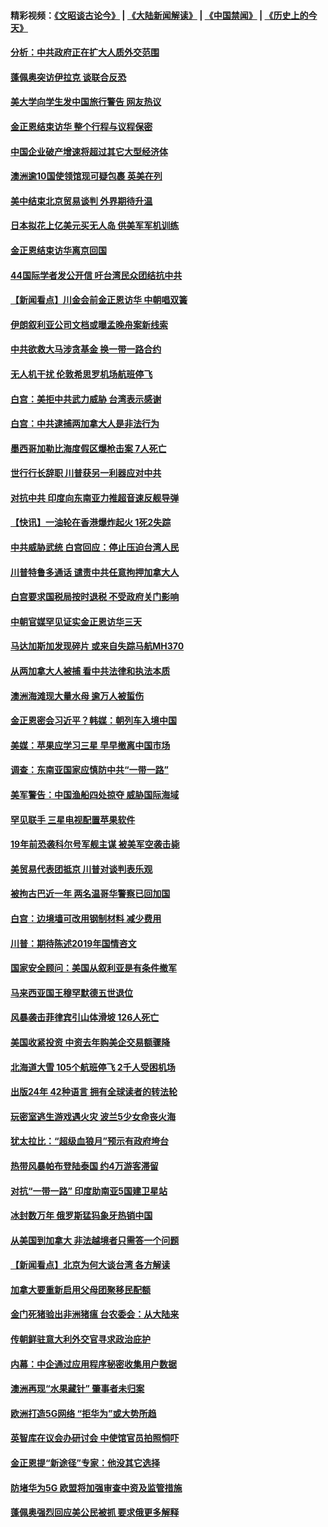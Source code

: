 #### 精彩视频：[《文昭谈古论今》](https://github.com/gfw-breaker/wenzhao/blob/master/README.md?t=01100330) | [《大陆新闻解读》](https://github.com/gfw-breaker/ntdtv-comedy/blob/master/README.md?t=01100330) | [《中国禁闻》](https://github.com/gfw-breaker/ntdtv-news/blob/master/README.md?t=01100330) | [《历史上的今天》](https://github.com/gfw-breaker/today-in-history/blob/master/README.md?t=01100330) 

#### [分析：中共政府正在扩大人质外交范围](../pages/nsc418/n10964360.md?t=01100330) 

#### [蓬佩奥突访伊拉克 谈联合反恐](../pages/nsc418/n10964356.md?t=01100330) 

#### [美大学向学生发中国旅行警告 网友热议](../pages/nsc418/n10964289.md?t=01100330) 

#### [金正恩结束访华 整个行程与议程保密](../pages/nsc418/n10964023.md?t=01100330) 

#### [中国企业破产增速将超过其它大型经济体](../pages/nsc418/n10964069.md?t=01100330) 

#### [澳洲逾10国使领馆现可疑包裹 英美在列](../pages/nsc418/n10963456.md?t=01100330) 

#### [美中结束北京贸易谈判 外界期待升温](../pages/nsc418/n10962435.md?t=01100330) 

#### [日本拟花上亿美元买无人岛 供美军军机训练](../pages/nsc418/n10963404.md?t=01100330) 

#### [金正恩结束访华离京回国](../pages/nsc418/n10963076.md?t=01100330) 

#### [44国际学者发公开信 吁台湾民众团结抗中共](../pages/nsc418/n10962186.md?t=01100330) 

#### [【新闻看点】川金会前金正恩访华 中朝唱双簧](../pages/nsc418/n10962061.md?t=01100330) 

#### [伊朗叙利亚公司文档或曝孟晚舟案新线索](../pages/nsc418/n10962067.md?t=01100330) 

#### [中共欲救大马涉贪基金 换一带一路合约](../pages/nsc418/n10962070.md?t=01100330) 

#### [无人机干扰 伦敦希思罗机场航班停飞](../pages/nsc418/n10962109.md?t=01100330) 

#### [白宫：美拒中共武力威胁 台湾表示感谢](../pages/nsc418/n10962051.md?t=01100330) 

#### [白宫：中共逮捕两加拿大人是非法行为](../pages/nsc418/n10962084.md?t=01100330) 

#### [墨西哥加勒比海度假区爆枪击案 7人死亡](../pages/nsc418/n10961738.md?t=01100330) 

#### [世行行长辞职 川普获另一利器应对中共](../pages/nsc418/n10961551.md?t=01100330) 

#### [对抗中共 印度向东南亚力推超音速反舰导弹](../pages/nsc418/n10961169.md?t=01100330) 

#### [【快讯】一油轮在香港爆炸起火 1死2失踪](../pages/nsc418/n10961201.md?t=01100330) 

#### [中共威胁武统 白宫回应：停止压迫台湾人民](../pages/nsc418/n10961171.md?t=01100330) 

#### [川普特鲁多通话 谴责中共任意拘押加拿大人](../pages/nsc418/n10960793.md?t=01100330) 

#### [白宫要求国税局按时退税 不受政府关门影响](../pages/nsc418/n10960626.md?t=01100330) 

#### [中朝官媒罕见证实金正恩访华三天](../pages/nsc418/n10960336.md?t=01100330) 

#### [马达加斯加发现碎片 或来自失踪马航MH370](../pages/nsc418/n10960114.md?t=01100330) 

#### [从两加拿大人被捕 看中共法律和执法本质](../pages/nsc418/n10960250.md?t=01100330) 

#### [澳洲海滩现大量水母 逾万人被蜇伤](../pages/nsc418/n10959898.md?t=01100330) 

#### [金正恩密会习近平？韩媒：朝列车入境中国](../pages/nsc418/n10959856.md?t=01100330) 

#### [美媒：苹果应学习三星 早早撤离中国市场](../pages/nsc418/n10958930.md?t=01100330) 

#### [调查：东南亚国家应慎防中共“一带一路”](../pages/nsc418/n10959261.md?t=01100330) 

#### [美军警告：中国渔船四处掠夺 威胁国际海域](../pages/nsc418/n10959047.md?t=01100330) 

#### [罕见联手 三星电视配置苹果软件](../pages/nsc418/n10958192.md?t=01100330) 

#### [19年前恐袭科尔号军舰主谋 被美军空袭击毙](../pages/nsc418/n10958692.md?t=01100330) 

#### [美贸易代表团抵京 川普对谈判表乐观](../pages/nsc418/n10957808.md?t=01100330) 

#### [被拘古巴近一年 两名温哥华警察已回加国](../pages/nsc418/n10957967.md?t=01100330) 

#### [白宫：边境墙可改用钢制材料 减少费用](../pages/nsc418/n10957898.md?t=01100330) 

#### [川普：期待陈述2019年国情咨文](../pages/nsc418/n10957830.md?t=01100330) 

#### [国家安全顾问：美国从叙利亚是有条件撤军](../pages/nsc418/n10957696.md?t=01100330) 

#### [马来西亚国王穆罕默德五世退位](../pages/nsc418/n10957673.md?t=01100330) 

#### [风暴袭击菲律宾引山体滑坡 126人死亡](../pages/nsc418/n10957562.md?t=01100330) 

#### [美国收紧投资 中资去年购美企交易额骤降](../pages/nsc418/n10956141.md?t=01100330) 

#### [北海道大雪 105个航班停飞 2千人受困机场](../pages/nsc418/n10957312.md?t=01100330) 

#### [出版24年 42种语言 拥有全球读者的转法轮](../pages/nsc418/n10955468.md?t=01100330) 

#### [玩密室逃生游戏遇火灾 波兰5少女命丧火海](../pages/nsc418/n10955350.md?t=01100330) 

#### [犹太拉比：“超级血狼月”预示有政府垮台](../pages/nsc418/n10954999.md?t=01100330) 

#### [热带风暴帕布登陆泰国 约4万游客滞留](../pages/nsc418/n10953704.md?t=01100330) 

#### [对抗“一带一路” 印度助南亚5国建卫星站](../pages/nsc418/n10953085.md?t=01100330) 

#### [冰封数万年 俄罗斯猛犸象牙热销中国](../pages/nsc418/n10952945.md?t=01100330) 

#### [从美国到加拿大 非法越境者只需答一个问题](../pages/nsc418/n10952107.md?t=01100330) 

#### [【新闻看点】北京为何大谈台湾 各方解读](../pages/nsc418/n10951577.md?t=01100330) 

#### [加拿大要重新启用父母团聚移民配额](../pages/nsc418/n10951623.md?t=01100330) 

#### [金门死猪验出非洲猪瘟 台农委会：从大陆来](../pages/nsc418/n10950871.md?t=01100330) 

#### [传朝鲜驻意大利外交官寻求政治庇护](../pages/nsc418/n10950043.md?t=01100330) 

#### [内幕：中企通过应用程序秘密收集用户数据](../pages/nsc418/n10949869.md?t=01100330) 

#### [澳洲再现“水果藏针” 肇事者未归案](../pages/nsc418/n10949734.md?t=01100330) 

#### [欧洲打造5G网络 “拒华为”或大势所趋](../pages/nsc418/n10944741.md?t=01100330) 

#### [英智库在议会办研讨会 中使馆官员拍照恫吓](../pages/nsc418/n10949621.md?t=01100330) 

#### [金正恩提“新途径”专家：他没其它选择](../pages/nsc418/n10949644.md?t=01100330) 

#### [防堵华为5G 欧盟将加强审查中资及监管措施](../pages/nsc418/n10949397.md?t=01100330) 

#### [蓬佩奥强烈回应美公民被抓 要求俄更多解释](../pages/nsc418/n10949408.md?t=01100330) 

